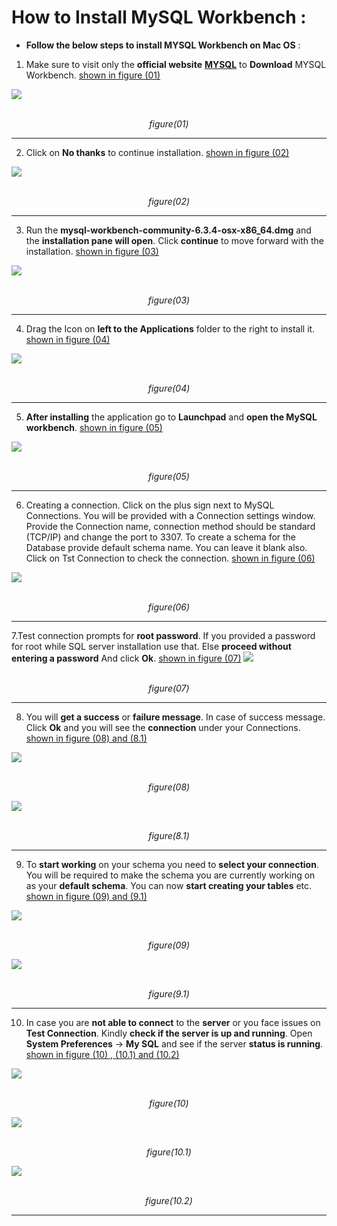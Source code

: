 #  How to Install MySQL Workbench :
- <b>Follow the below steps to install MYSQL Workbench on Mac OS</b> :

1. Make sure to visit only the **official website** **[MYSQL](https://dev.mysql.com/downloads/workbench/)**  to **Download**  MYSQL Workbench. <ins>shown in figure (01)</ins>
<img src="https://github.com/cyber-fanatic/ultimate-mysql-bootcamp/blob/main/00_getting_started/03_install_mysql_on_mac/images/Screenshot%20from%202024-05-08%2023-41-18.png">
<p align="center"><br><em>figure(01)</em></p>
<hr>

2. Click on **No thanks** to continue installation. <ins>shown in figure (02)</ins>
<img src="https://github.com/cyber-fanatic/ultimate-mysql-bootcamp/blob/main/00_getting_started/03_install_mysql_on_mac/images/Screenshot%20from%202024-05-08%2023-42-24.png">
<p align="center"><br><em>figure(02)</em></p>
<hr>

3. Run the **mysql-workbench-community-6.3.4-osx-x86_64.dmg** and the **installation pane will open**. Click **continue** to move forward with the installation. <ins>shown in figure (03)</ins>
<img src="https://github.com/cyber-fanatic/ultimate-mysql-bootcamp/blob/main/00_getting_started/03_install_mysql_on_mac/images/Screenshot%20from%202024-05-08%2023-43-00.png">
<p align="center"><br><em>figure(03)</em></p>
<hr>

4. Drag the Icon on **left to the Applications** folder to the right to install it.  <ins>shown in figure (04)</ins>
<img src="https://github.com/cyber-fanatic/ultimate-mysql-bootcamp/blob/main/00_getting_started/03_install_mysql_on_mac/images/Screenshot%20from%202024-05-08%2023-43-39.png">
<p align="center"><br><em>figure(04)</em></p>
<hr>

5. **After installing** the application go to **Launchpad** and **open the MySQL workbench**. <ins>shown in figure (05)</ins>
<img src="https://github.com/cyber-fanatic/ultimate-mysql-bootcamp/blob/main/00_getting_started/03_install_mysql_on_mac/images/Screenshot%20from%202024-05-08%2023-44-08.png">
<p align="center"><br><em>figure(05)</em></p>
<hr>

6. Creating a connection. Click on the plus sign next to MySQL Connections. You will be provided with a Connection settings window. Provide the Connection name, connection method should be standard (TCP/IP) and change the port to 3307. To create a schema for the Database provide default schema name.
You can leave it blank also. Click on Tst Connection to check the connection.  <ins>shown in figure (06)</ins>
<img src="https://github.com/cyber-fanatic/ultimate-mysql-bootcamp/blob/main/00_getting_started/03_install_mysql_on_mac/images/Screenshot%20from%202024-05-08%2023-44-38.png">
<p align="center"><br><em>figure(06)</em></p>
<hr>

7.Test connection prompts for **root password**. If you provided a password for root while SQL server installation use that. Else **proceed without entering a password** And click **Ok**. <ins>shown in figure (07)</ins>
<img src="https://github.com/cyber-fanatic/ultimate-mysql-bootcamp/blob/main/00_getting_started/03_install_mysql_on_mac/images/Screenshot%20from%202024-05-08%2023-45-58.png">
<p align="center"><br><em>figure(07)</em></p>
<hr>

8. You will **get a success** or **failure message**. In case of success message. Click **Ok** and you will see the **connection** under your Connections. <ins>shown in figure (08) and (8.1)</ins>
<img src="https://github.com/cyber-fanatic/ultimate-mysql-bootcamp/blob/main/00_getting_started/03_install_mysql_on_mac/images/Screenshot%20from%202024-05-08%2023-47-12.png">
<p align="center"><br><em>figure(08)</em></p>
<img src="https://github.com/cyber-fanatic/ultimate-mysql-bootcamp/blob/main/00_getting_started/03_install_mysql_on_mac/images/Screenshot%20from%202024-05-08%2023-47-54.png">
<p align="center"><br><em>figure(8.1)</em></p>
<hr>

9. To **start working** on your schema you need to **select your connection**. You will be required to make the schema you are currently working on as your **default schema**. You can now **start creating your tables** etc. <ins>shown in figure (09) and (9.1)</ins>

<img src="https://github.com/cyber-fanatic/ultimate-mysql-bootcamp/blob/main/00_getting_started/03_install_mysql_on_mac/images/Screenshot%20from%202024-05-08%2023-48-23.png">
<p align="center"><br><em>figure(09)</em></p>
<img src="https://github.com/cyber-fanatic/ultimate-mysql-bootcamp/blob/main/00_getting_started/03_install_mysql_on_mac/images/Screenshot%20from%202024-05-08%2023-48-55.png">
<p align="center"><br><em>figure(9.1)</em></p>
<hr>

10. In case you are **not able to connect** to the **server** or you face issues on **Test Connection**. Kindly **check if the server is up and running**. Open **System Preferences** -> **My SQL** and see if the server **status is running**. <ins>shown in figure (10) , (10.1) and (10.2)</ins>
<img src="https://github.com/cyber-fanatic/ultimate-mysql-bootcamp/blob/main/00_getting_started/03_install_mysql_on_mac/images/Screenshot%20from%202024-05-08%2023-50-30.png">
<p align="center"><br><em>figure(10)</em></p>
<img src="https://github.com/cyber-fanatic/ultimate-mysql-bootcamp/blob/main/00_getting_started/03_install_mysql_on_mac/images/Screenshot%20from%202024-05-11%2020-55-26.png">
<p align="center"><br><em>figure(10.1)</em></p>
<img src="https://github.com/cyber-fanatic/ultimate-mysql-bootcamp/blob/main/00_getting_started/03_install_mysql_on_mac/images/Screenshot%20from%202024-05-11%2020-56-06.png">
<p align="center"><br><em>figure(10.2)</em></p>
<hr>












